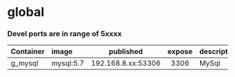 # global

### Devel ports are in range of 5xxxx
| Container   | image     | published         | expose | description |
| :---------- | :-------  | :---------------: | :----: | ------------- |
| g_mysql     | mysql:5.7 | 192.168.8.xx:53306|   3306 | MySql   | 
